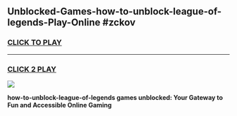 
## Unblocked-Games-how-to-unblock-league-of-legends-Play-Online #zckov
<h3>
<a href="https://news.freeplayer.one?title=how-to-unblock-league-of-legends&ref=3">CLICK TO PLAY</a></h3>
<hr>

<h3>
<a href="https://news.freeplayer.one?title=how-to-unblock-league-of-legends&ref=3">CLICK 2 PLAY</a>
  
</h3>

<a href="https://news.freeplayer.one?title=how-to-unblock-league-of-legends&ref=3"><img src="https://clearcache.store/games.png"></a>


**how-to-unblock-league-of-legends games unblocked: Your Gateway to Fun and Accessible Online Gaming**
